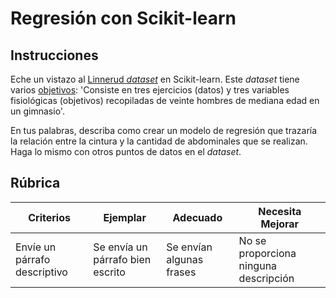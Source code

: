 # Regresión con Scikit-learn

## Instrucciones


Eche un vistazo al [Linnerud _dataset_](https://scikit-learn.org/stable/modules/generated/sklearn.datasets.load_linnerud.html#sklearn.datasets.load_linnerud) en Scikit-learn. Este _dataset_ tiene varios [objetivos](https://scikit-learn.org/stable/datasets/toy_dataset.html#linnerrud-dataset): 'Consiste en tres ejercicios (datos) y tres variables fisiológicas (objetivos) recopiladas de veinte hombres de mediana edad en un gimnasio'.

En tus palabras, describa como crear un modelo de regresión que trazaría la relación entre la cintura y la cantidad de abdominales que se realizan. Haga lo mismo con otros puntos de datos en el _dataset_.

## Rúbrica

| Criterios                       | Ejemplar                           | Adecuado              | Necesita Mejorar         |
| ------------------------------ | ----------------------------------- | ----------------------------- | -------------------------- |
| Envíe un párrafo descriptivo | Se envía un párrafo bien escrito | Se envían algunas frases | No se proporciona ninguna descripción |
